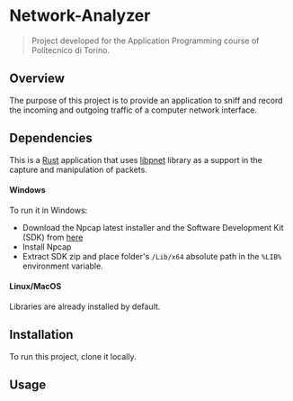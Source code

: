 # Network-Analyzer

> Project developed for the Application Programming course of Politecnico di Torino.

## Overview

The purpose of this project is to provide an application to sniff and record the incoming and outgoing traffic of a computer network interface.

## Dependencies

This is a [Rust](https://www.rust-lang.org/it) application that uses [libpnet](https://docs.rs/pnet/latest/pnet/) library as a support in the capture and manipulation of packets.

#### Windows

To run it in Windows:

- Download the Npcap latest installer and the Software Development Kit (SDK) from [here](https://npcap.com/#download)
- Install Npcap
- Extract SDK zip and place folder's `/Lib/x64` absolute path in the `%LIB%` environment variable.

#### Linux/MacOS

Libraries are already installed by default.

## Installation

To run this project, clone it locally. 

## Usage






